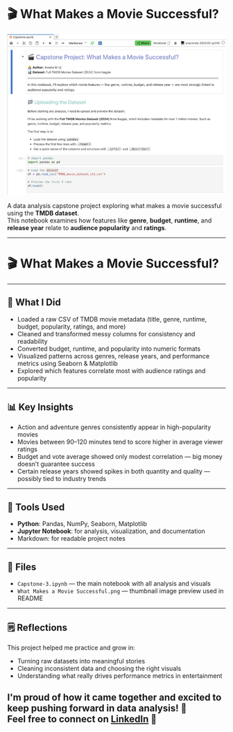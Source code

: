 # 🎬 What Makes a Movie Successful?

<p align="center">
  <img src="What%20Makes%20a%20Movie%20Successful.png" alt="What Makes a Movie Successful" width="600"/>
</p>

A data analysis capstone project exploring what makes a movie successful using the **TMDB dataset**.  
This notebook examines how features like **genre**, **budget**, **runtime**, and **release year** relate to **audience popularity** and **ratings**.

---

# 🎬 What Makes a Movie Successful?

---

## 🧠 What I Did

- Loaded a raw CSV of TMDB movie metadata (title, genre, runtime, budget, popularity, ratings, and more)
- Cleaned and transformed messy columns for consistency and readability
- Converted budget, runtime, and popularity into numeric formats
- Visualized patterns across genres, release years, and performance metrics using Seaborn & Matplotlib
- Explored which features correlate most with audience ratings and popularity

---

## 📊 Key Insights

- Action and adventure genres consistently appear in high-popularity movies
- Movies between 90–120 minutes tend to score higher in average viewer ratings
- Budget and vote average showed only modest correlation — big money doesn’t guarantee success
- Certain release years showed spikes in both quantity and quality — possibly tied to industry trends

---

## 🔧 Tools Used

- **Python**: Pandas, NumPy, Seaborn, Matplotlib
- **Jupyter Notebook**: for analysis, visualization, and documentation
- Markdown: for readable project notes

---

## 📁 Files

- `Capstone-3.ipynb` — the main notebook with all analysis and visuals
- `What Makes a Movie Successful.png` — thumbnail image preview used in README

---

## 🗒️ Reflections

This project helped me practice and grow in:
- Turning raw datasets into meaningful stories
- Cleaning inconsistent data and choosing the right visuals
- Understanding what really drives performance metrics in entertainment

I'm proud of how it came together and excited to keep pushing forward in data analysis! 🚀  
Feel free to connect on [LinkedIn](https://www.linkedin.com/in/amelia-mimi-b0103b337) 💬  
---

